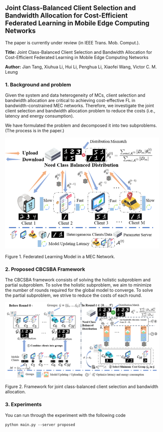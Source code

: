 
## Joint Class-Balanced Client Selection and Bandwidth Allocation for Cost-Efficient Federated Learning in Mobile Edge Computing Networks

The paper is currently under review (in IEEE Trans. Mob. Comput.).

**Title:** Joint Class-Balanced Client Selection and Bandwidth Allocation for Cost-Efficient Federated Learning in Mobile Edge Computing Networks

**Author:**  Jian Tang, Xiuhua Li, Hui Li, Penghua Li, Xiaofei Wang, Victor C. M. Leung



### 1. Background and problem

Given the system and data heterogeneity of MCs, client selection and bandwidth allocation are critical to achieving cost-effective FL in bandwidth-constrained MEC networks. Therefore, we investigate the joint client selection and bandwidth allocation problem to reduce the costs (i.e., latency and energy consumption).

We have formulated the problem and decomposed it into two subproblems. (The process is in the paper.)

![image-20240527225439407](./assets/image-20240527225439407.png)

Figure 1. Federated Learning Model in a MEC Network. 



### 2. Proposed CBCSBA Framework

The CBCSBA framework consists of solving the holistic subproblem and partial subproblem.
To solve the holistic subproblem, we aim to minimize the number of rounds required for the global model to converge. To solve the partial subproblem, we strive to reduce the costs of each round.

![image-20240527230143950](./assets/image-20240527230143950.png)

Figure 2. Framework for joint class-balanced client selection and bandwidth allocation.

### 3. Experiments

You can run through the experiment with the following code

```
python main.py --server proposed
```






